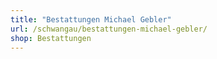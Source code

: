 ```yaml
---
title: "Bestattungen Michael Gebler"
url: /schwangau/bestattungen-michael-gebler/
shop: Bestattungen
---
```

